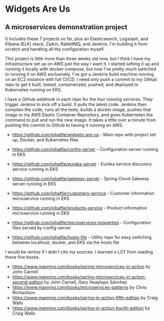 # Widgets Are Us
## A microservices demonstration project

It includes these 7 projects so far, plus an Elasticsearch, Logstash, and Kibana (ELK) stack, Zipkin, RabbitMQ, and
Jenkins.  I'm building it from scratch and handling all the configuration myself.

This project is little more than three weeks old now, but I think I have my infrastructure set up on AWS just the way I
want it.  I started setting it up and running it locally with docker-compose, but now I've pretty much switched to
running it on AWS exclusively.  I've got a Jenkins build machine running on an EC2 instance with full CI/CD.  I need
only push a commit to my Github repo to get it built, tested, containerized, pushed, and deployed to Kubernetes running on EKS.

I have a Github webhook in each repo for the four running services.  They trigger Jenkins to kick off a build.  It pulls
the latest code.  Jenkins then compiles the code, runs all the tests, builds a docker image, pushes that image to my AWS Elastic
Container Repository, and gives Kubernetes the command to pull and run the new image.  It takes a little over a minute
from pushing the commit to Github to having it running on AWS.


- https://github.com/johatfie/widgets-are-us - Main repo with project set up, Docker, and Kubernetes files


- https://github.com/johatfie/config-server - Configuration server running in EKS
- https://github.com/johatfie/eureka-server - Eureka service discovery service running in EKS
- https://github.com/johatfie/gateway-server - Spring Cloud Gateway server running in EKS
- https://github.com/johatfie/customers-service - Customer information microservice running in EKS
- https://github.com/johatfie/products-service - Product information microservice running in EKS


- https://github.com/johatfie/microservices-properties - Configuration files served by config-server
- https://github.com/johatfie/hosts-file - Utility repo for easy switching between localhost, docker, and EKS via the hosts file


I would be remiss if I didn't cite my sources.  I learned a LOT from reading these five books.
- https://www.manning.com/books/spring-microservices-in-action by John Carnell
- https://www.manning.com/books/spring-microservices-in-action-second-edition by John Carnell, Illary Huaylupo Sánchez
- https://www.manning.com/books/microservices-patterns by Chris Richardson
- https://www.manning.com/books/spring-in-action-fifth-edition by Craig Walls
- https://www.manning.com/books/spring-in-action-fourth-edition by Craig Walls
